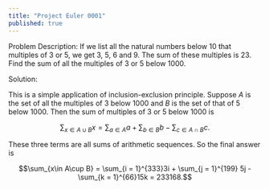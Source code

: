 ```yaml
---
title: "Project Euler 0001"
published: true
---
```


Problem Description:
If we list all the natural numbers below 10 that multiples of 3 or 5, we get 3, 5, 6 and 9. The sum of these multiples is 23. Find the sum of all the multiples of 3 or 5 below 1000. 

Solution: 

This is a simple application of inclusion-exclusion principle. Suppose $A$ is the set of all the multiples of 3 below 1000 and $B$ is the set of that of 5 below 1000. Then the sum of multiples of 3 or 5 below 1000 is 

$$\sum_{x\in A\cup B}x = \sum_{a\in A}a + \sum_{b\in B}b - \sum_{c\in A\cap B}c.$$

These three terms are all sums of arithmetic sequences. So the final answer is 

$$\sum_{x\in A\cup B} = \sum_{i = 1}^{333}3i + \sum_{j = 1}^{199} 5j - \sum_{k = 1}^{66}15k = 233168.$$